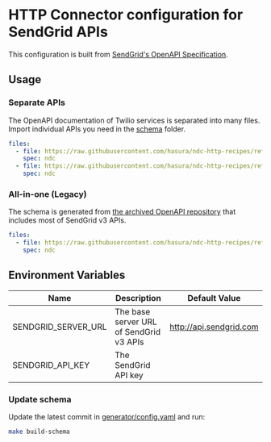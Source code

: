 # HTTP Connector configuration for SendGrid APIs

This configuration is built from [SendGrid's OpenAPI Specification](https://github.com/twilio/sendgrid-oai).

## Usage

### Separate APIs

The OpenAPI documentation of Twilio services is separated into many files. Import individual APIs you need in the [schema](./schema/) folder.

```yaml
files:
  - file: https://raw.githubusercontent.com/hasura/ndc-http-recipes/refs/heads/main/recipes/sendgrid/schema/mail_v3.json
    spec: ndc
  - file: https://raw.githubusercontent.com/hasura/ndc-http-recipes/refs/heads/main/recipes/sendgrid/schema/user_v3.json
    spec: ndc
```

### All-in-one (Legacy)

The schema is generated from [the archived OpenAPI repository](https://github.com/sendgrid/sendgrid-oai) that includes most of SendGrid v3 APIs.

```yaml
files:
  - file: https://raw.githubusercontent.com/hasura/ndc-http-recipes/refs/heads/main/recipes/twilio/schema/twilio_api_v2010.json
    spec: ndc
```

## Environment Variables

| Name                | Description                             | Default Value           |
| ------------------- | --------------------------------------- | ----------------------- |
| SENDGRID_SERVER_URL | The base server URL of SendGrid v3 APIs | http://api.sendgrid.com |
| SENDGRID_API_KEY    | The SendGrid API key                    |                         |

### Update schema

Update the latest commit in [generator/config.yaml](generator/config.yaml) and run:

```sh
make build-schema
```
